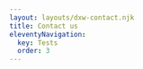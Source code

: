 ```yaml
---
layout: layouts/dxw-contact.njk
title: Contact us
eleventyNavigation:
  key: Tests
  order: 3
---
```


